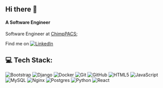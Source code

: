 ## Hi there 👋

#### A Software Engineer

Software Engineer at [ChimpPACS](https://www.chimppacs.com);<br>

Find me on [![LinkedIn](https://img.shields.io/badge/LinkedIn-%230077B5.svg?logo=linkedin&logoColor=white)](https://www.linkedin.com/in/j-victor-silva/)

## 💻 Tech Stack:
![Bootstrap](https://img.shields.io/badge/bootstrap-%238511FA.svg?style=flat&logo=bootstrap&logoColor=white) ![Django](https://img.shields.io/badge/django-%23092E20.svg?style=flat&logo=django&logoColor=white)
 ![Docker](https://img.shields.io/badge/docker-%230db7ed.svg?style=flat&logo=docker&logoColor=white) ![Git](https://img.shields.io/badge/git-%23F05033.svg?style=flat&logo=git&logoColor=white) ![GitHub](https://img.shields.io/badge/github-%23121011.svg?style=flat&logo=github&logoColor=white) ![HTML5](https://img.shields.io/badge/html5-%23E34F26.svg?style=flat&logo=html5&logoColor=white) ![JavaScript](https://img.shields.io/badge/javascript-%23323330.svg?style=flat&logo=javascript&logoColor=%23F7DF1E) ![MySQL](https://img.shields.io/badge/mysql-4479A1.svg?style=flat&logo=mysql&logoColor=white) ![Nginx](https://img.shields.io/badge/nginx-%23009639.svg?style=flat&logo=nginx&logoColor=white) ![Postgres](https://img.shields.io/badge/postgres-%23316192.svg?style=flat&logo=postgresql&logoColor=white) ![Python](https://img.shields.io/badge/python-3670A0?style=flat&logo=python&logoColor=ffdd54) ![React](https://img.shields.io/badge/react-%2320232a.svg?style=flat&logo=react&logoColor=%2361DAFB) 
<!--
- ⚙️ I use daily: `.py`, `.js`, `.html`, `.css`, `.cs`, `nvim`, `ubuntu`
- 🌍 I'm mostly active within the **Community**
- 🎨 Designer + Developer — I’ve contributed to projects like 
- 💡 Passionate about 

📬 Want to collaborate or connect?
Find me on [LinkedIn](https://www.linkedin.com/in/USERNAME)
-->

